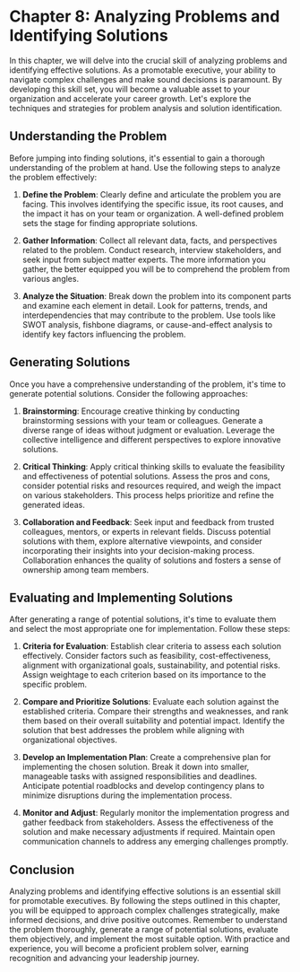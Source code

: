 Chapter 8: Analyzing Problems and Identifying Solutions
=======================================================

In this chapter, we will delve into the crucial skill of analyzing problems and identifying effective solutions. As a promotable executive, your ability to navigate complex challenges and make sound decisions is paramount. By developing this skill set, you will become a valuable asset to your organization and accelerate your career growth. Let's explore the techniques and strategies for problem analysis and solution identification.

Understanding the Problem
-------------------------

Before jumping into finding solutions, it's essential to gain a thorough understanding of the problem at hand. Use the following steps to analyze the problem effectively:

1. **Define the Problem**: Clearly define and articulate the problem you are facing. This involves identifying the specific issue, its root causes, and the impact it has on your team or organization. A well-defined problem sets the stage for finding appropriate solutions.

2. **Gather Information**: Collect all relevant data, facts, and perspectives related to the problem. Conduct research, interview stakeholders, and seek input from subject matter experts. The more information you gather, the better equipped you will be to comprehend the problem from various angles.

3. **Analyze the Situation**: Break down the problem into its component parts and examine each element in detail. Look for patterns, trends, and interdependencies that may contribute to the problem. Use tools like SWOT analysis, fishbone diagrams, or cause-and-effect analysis to identify key factors influencing the problem.

Generating Solutions
--------------------

Once you have a comprehensive understanding of the problem, it's time to generate potential solutions. Consider the following approaches:

1. **Brainstorming**: Encourage creative thinking by conducting brainstorming sessions with your team or colleagues. Generate a diverse range of ideas without judgment or evaluation. Leverage the collective intelligence and different perspectives to explore innovative solutions.

2. **Critical Thinking**: Apply critical thinking skills to evaluate the feasibility and effectiveness of potential solutions. Assess the pros and cons, consider potential risks and resources required, and weigh the impact on various stakeholders. This process helps prioritize and refine the generated ideas.

3. **Collaboration and Feedback**: Seek input and feedback from trusted colleagues, mentors, or experts in relevant fields. Discuss potential solutions with them, explore alternative viewpoints, and consider incorporating their insights into your decision-making process. Collaboration enhances the quality of solutions and fosters a sense of ownership among team members.

Evaluating and Implementing Solutions
-------------------------------------

After generating a range of potential solutions, it's time to evaluate them and select the most appropriate one for implementation. Follow these steps:

1. **Criteria for Evaluation**: Establish clear criteria to assess each solution effectively. Consider factors such as feasibility, cost-effectiveness, alignment with organizational goals, sustainability, and potential risks. Assign weightage to each criterion based on its importance to the specific problem.

2. **Compare and Prioritize Solutions**: Evaluate each solution against the established criteria. Compare their strengths and weaknesses, and rank them based on their overall suitability and potential impact. Identify the solution that best addresses the problem while aligning with organizational objectives.

3. **Develop an Implementation Plan**: Create a comprehensive plan for implementing the chosen solution. Break it down into smaller, manageable tasks with assigned responsibilities and deadlines. Anticipate potential roadblocks and develop contingency plans to minimize disruptions during the implementation process.

4. **Monitor and Adjust**: Regularly monitor the implementation progress and gather feedback from stakeholders. Assess the effectiveness of the solution and make necessary adjustments if required. Maintain open communication channels to address any emerging challenges promptly.

Conclusion
----------

Analyzing problems and identifying effective solutions is an essential skill for promotable executives. By following the steps outlined in this chapter, you will be equipped to approach complex challenges strategically, make informed decisions, and drive positive outcomes. Remember to understand the problem thoroughly, generate a range of potential solutions, evaluate them objectively, and implement the most suitable option. With practice and experience, you will become a proficient problem solver, earning recognition and advancing your leadership journey.
